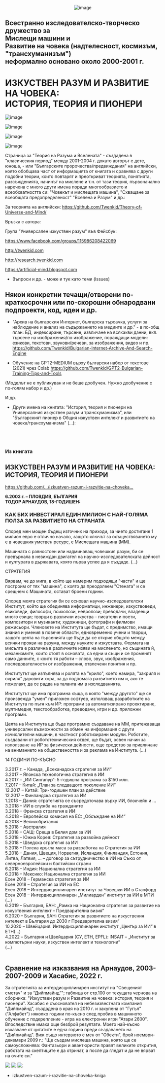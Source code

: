 <center>

<!--
<img src="https://user-images.githubusercontent.com/23367640/189515029-7071dc21-c8f0-428b-895c-abebc548d27b.png" width="450">  
-->  
![image](https://user-images.githubusercontent.com/23367640/189515029-7071dc21-c8f0-428b-895c-abebc548d27b.png)

</center>

## Всестранно изследователско-творческо дружество за <br> Мислещи машини и <br> Развитие на човека (надтелесност, космизъм, "трансхуманизъм")<br>неформално основано около 2000-2001 г.

# ИЗКУСТВЕН РАЗУМ И РАЗВИТИЕ НА ЧОВЕКА:<br> ИСТОРИЯ, ТЕОРИЯ И ПИОНЕРИ

<!--
<img src="https://github.com/Twenkid/izkustven-razum-i-razvitie-na-choveka-kniga/assets/23367640/c996b96d-6c7a-47dc-91f6-a634a493f406" width="500">
-->

![image](https://github.com/Twenkid/izkustven-razum-i-razvitie-na-choveka-kniga/assets/23367640/6698a839-3af6-4c86-b002-5009de17764a)

![image](https://github.com/Twenkid/izkustven-razum-i-razvitie-na-choveka-kniga/assets/23367640/9f091890-3fb3-45f3-aad2-b22d320c5aba)

![image](https://github.com/Twenkid/izkustven-razum-i-razvitie-na-choveka-kniga/assets/23367640/e246472d-ac99-4d51-981d-eb6cf88d7ff6)

![image](https://user-images.githubusercontent.com/23367640/227797604-63b15b95-dcb5-443c-b14d-743714dabffd.png)

<!--
![image](https://github.com/Twenkid/izkustven-razum-i-razvitie-na-choveka-kniga/assets/23367640/4551f401-682e-4b91-acdc-1d5ad6e340ef)
-->
<!--
![image](https://user-images.githubusercontent.com/23367640/227797604-63b15b95-dcb5-443c-b14d-743714dabffd.png)
-->

<!--
![image](https://github.com/Twenkid/izkustven-razum-i-razvitie-na-choveka-kniga/assets/23367640/c996b96d-6c7a-47dc-91f6-a634a493f406)
![image](https://github.com/Twenkid/izkustven-razum-i-razvitie-na-choveka-kniga/assets/23367640/8b9384cb-9632-475a-84c7-2669b85961ad)
![image](https://github.com/Twenkid/izkustven-razum-i-razvitie-na-choveka-kniga/assets/23367640/e246472d-ac99-4d51-981d-eb6cf88d7ff6)
-->

<!-- не ги зарежда
<img src="https://eim.twenkid.com/1.png">
<img src="https://eim.twenkid.com/1.png" width=46%>
<img src="https://eim.twenkid.com/1.png?v_2-3-2023" width=46%> <img src="https://eim.twenkid.com/2.png?v_1-10-2022" width=52%><br><img src="https://eim.twenkid.com/3.png?v_24-12-2022" width=66%>

-->

Страница за "Теория на Разума и Вселената" - създадена в "класическия период" между 2001-2004 г. докато авторът е дете, юноша, - или "Българските пророчества/предвиждания" на английски, която обобщава част от информацията от книгата и сравнява с други подобни теории, които повтарят и преоткриват теорията, понятията, разсъжденията, начинът на мислене и т.н. от тази теория, първоначално наречена с много други имена поради многообразието и всеобхватността си: "Човекът и мислещата машина", "Схващане за всеобщата предопределеност" "Вселена и Разум" и др.: 

За теорията на английски:
https://github.com/Twenkid/Theory-of-Universe-and-Mind/

Връзка с автора:

Група "Универсален изкуствен разум" във Фейсбук: 

https://www.facebook.com/groups/115986208422069

http://twenkid.com

http://research.twenkid.com

https://artificial-mind.blogspot.com

* Въпроси и др. - може и тук като теми (Issues)

## Някои конкретни течащи/отворени по-краткосрочни или по-скорошни обнародвани подпроекти, код, идеи и др. 

* "Архив на българския Интернет, българска търсачка, услуги за наблюдение и анализ на съдържанието на медиите и др." - в по-общ план: БД, индексиране, търсене, извличане на всякакви данни, вкл. търсене на изображения/по изображение, пораждащи модели: езикови, текстови, звукови/речеви, за изображения, видео и пр.
https://github.com/Twenkid/Bulgarian-Internet-Archive-And-Search-Engine

* Обучение на GPT2-MEDIUM върху български набор от текстове (2021) чрез Colab
https://github.com/Twenkid/GPT2-Bulgarian-Training-Tips-and-Tools

(Моделът не е публикуван и не беше дообучен. Нужно дообучение с по-голям набор и др.)

И др.

* Други имена на книгата: "История, теория и пионери на Универсалния изкуствен разум и трансхуманизма", или "Българският пионер в Общия изкуствен интелект и развитието на човека/трансхуманизма" (...):<br><br>
<br><br>

### Из книгата

## ИЗКУСТВЕН РАЗУМ И РАЗВИТИЕ НА ЧОВЕКА: ИСТОРИЯ, ТЕОРИЯ И ПИОНЕРИ

https://github.com/…/izkustven-razum-i-razvitie-na-choveka…
<p></p>

**6.2003 г. – ПЛОВДИВ, БЪЛГАРИЯ**<br>
**ТОДОР АРНАУДОВ, 18-ГОДИШЕН:**<br>
### КАК БИХ ИНВЕСТИРАЛ ЕДИН МИЛИОН С НАЙ-ГОЛЯМА ПОЛЗА ЗА РАЗВИТИЕТО НА СТРАНАТА<br>
</center>

Според мен мощен бъдещ източник на приходи, за чието достигане 1 милион евро е отлично начало, защото ключът за осъществяването му е в човешкия умствен ресурс, е Мислещата машина (ММ).<p></p>
Машината с равностоен или надминаващ човешкия разум, би се превърнала в невиждан двигател на научно-изследователската дейност и културата в държавата, която първа успее да я създаде. (...)<p></p>
СТРАТЕГИЯ<p></p>
Вярвам, че до мига, в който ще намерим подходящи "части" и ще построим от тях "машина", с която да преодолеем "Стената" и се срещнем с Машината, остават броени години.<p></p>
Според моята стратегия би се основал научно-изследователски Институт, който ще обединява информатици, инженери, изкуствоведи, езиковеди, философи, психолози, невролози; преводачи, владеещи много езици; творци в различни изкуства – писатели и поети, композитори и музиканти; художници, фотографи и филмови режисьори. Членовете на Института ще бъдат, с предимство, имащи знания и умения в повече области, едновременно учени и творци, защото целта на търсенията ще бъде да се открие общото между всички прояви на разума, между науките и изкуствата. Формата на мисълта е различна в различните изяви на мисленето, но същината й, механизмите, които стоят в основата, са едни и същи и се променят само данните, с които тя работи – слово, звук, изображения, последователности от изображения, отвлечени понятия и пр.<p></p>
Институтът ще изпълнява и ролята на "крило", което намира, "закриля и окриля" даровити хора, за да подпомага развитието им и, ако те пожелаят, да се радва на таланта им в изследванията.<p></p>
Институтът ще има програмна къща, в която "между другото" ще се произвежда "умен" приложен софтуер, използващ разработките на Института по пътя към ИР: програми за автоматизирано проектиране, мултимедия, текстообработка, преводачи, игри и др. приложни програми.<p></p>
Целта на Института ще бъде програмно създаване на ММ, притежаваща универсални възможности за обмен на информация с други изчислителни машини, в частност роботизирани модули. Роботите, създавани от робототехническия отдел, ще бъдат, освен начин за използване на ИР за физически дейности, още средство за привличане на вниманието на обществеността и за реклама на Института. (...)
<p></p>
14 ГОДИНИ ПО-КЪСНО<p></p>
3.2017 г. – Канада, „Всеканадска стратегия за ИИ“<br>
3.2017 – Японска технологична стратегия в ИИ<br>
4.2017 – „ИИ Сингапур“: 5-годишна програма за $150 млн.<br>
7.2017 – Китай: „План за следващото поколение ИИ“<br>
12.2017 – Китай: Три-годишен план за действие<br>
12.2017 – Финландска стратегия за ИИ<br>
1.2018 – Дания: стратегията се съсредоточава върху ИИ, блокчейн и …<br>
3.2018 – ИИ в служба на гражданите<br>
3.2018 – Френска стратегия в ИИ<br>
4.2018 – Европейска комисия на ЕС: „Обсъждане на ИИ“<br>
4.2018 – Великобритания<br>
5.2018 – Австралия<br>
5.2018 – САЩ: Среща в Белия дом за ИИ<br>
5.2018 – Южна Корея: Стратегия за развойна дейност<br>
5.2018 – Шведска стратегия за ИИ<br>
5.2018 – Полска кръгла маса за разработка на Стратегия за ИИ<br>
5.2018 – Дания, Швеция, Норвегия, Исландия, Финландия, Естония, Литва, Латвия, … – договор за сътрудничество в ИИ на Съюз от северноевропейски и балтийски страни<br>
6.2018 – Индия: Национална стратегия за ИИ<br>
6.2018 – Мексико: Национална стратегия за ИИ<br>
Есен 2018 – Германска стратегия за ИИ<br>
Есен 2018 – Стратегия за ИИ на ЕС<br>
Есен 2018 – Интердисциплинарен институт за Човешки ИИ в Станфорд<br>
Есен 2018 – Интердисциплинарен „Милиарден“ институт за ИИ в МТИ<br>
(…)<br>
6.2019 – България, БАН: „Рамка на Национална стратегия за развитие на изкуствения интелект – Предварителна визия“<br>
6.2020 – България, БАН: Стратегия за развитието на изкуствения интелект в България до 2030 г Предварителна визия“<br>
10.2020 – Швейцария: Интердисциплинарен институт „Център за ИИ“ в ETH(…)<br>
4.2022 – България и Швейцария (СУ, ETH, EPFL): INSAIT – „Институт за компютърни науки, изкуствен интелект и технологии“<br>
(...)<br>
<br>

## Сравнение на изказвания на Арнаудов, 2003-2007-2009 и Хасабис, 2022 г. 

За стратегията за интердисциплинарен институт на "Свещеният сметач" и за “Дийпмайнд“"; таблица от стр.100 от текущата чернова на сборника: "Изкуствен разум и Развитие на човека: история, теория и пионери".  Хасабис е съосновател на небезизвестната компания "Дийпмайнд", създадена в края на 2010 г. и закупена от "Гугъл" ("Алфабет") няколко години по-късно след пробив в машинното обучение с подкрепление - игра на електронни игри "Атари 2600". Впоследствие имаха още безброй резултати.  Моето най-късно изказване от цитатите е една година преди създаването на "Дийпмайнд". Виж също интервюто с мен от "Обекти", брой ноември-декември 2009 г.: "Ще създам мислеща машина, която ще се самоусложнява: Фантазьори и авантюристи правят великите открития, работата на скептиците е да отричат, а после да гледат и да не вярват на очите си."

<img src="https://github.com/Twenkid/izkustven-razum-i-razvitie-na-choveka-kniga/blob/main/arnaudov-hassabis-2003-2007-2009-vs-2022/1.jpg">
<img src="https://github.com/Twenkid/izkustven-razum-i-razvitie-na-choveka-kniga/blob/main/arnaudov-hassabis-2003-2007-2009-vs-2022/2.jpg">
<img src="https://github.com/Twenkid/izkustven-razum-i-razvitie-na-choveka-kniga/blob/main/arnaudov-hassabis-2003-2007-2009-vs-2022/3.jpg">


* izkustven-razum-i-razvitie-na-choveka-kniga

